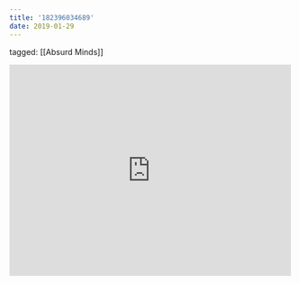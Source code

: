 ```yaml
---
title: '182396034689'
date: 2019-01-29
---
```

tagged: [[Absurd Minds]]
<iframe allow="accelerometer; autoplay; clipboard-write; encrypted-media; gyroscope; picture-in-picture" allowfullscreen="" frameborder="0" height="375" id="youtube_iframe" src="https://www.youtube.com/embed/0vr_Q_qG_GQ?feature=oembed&amp;enablejsapi=1&amp;origin=https://safe.txmblr.com&amp;wmode=opaque" width="500"></iframe>